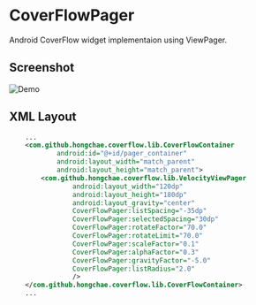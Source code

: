 # CoverFlowPager
Android CoverFlow widget implementaion using ViewPager.

## Screenshot
![Demo](https://cloud.githubusercontent.com/assets/6946586/8985287/72743fb4-3711-11e5-926a-23a0aeab1ee0.png)

## XML Layout
```xml
    ...
    <com.github.hongchae.coverflow.lib.CoverFlowContainer
            android:id="@+id/pager_container"
            android:layout_width="match_parent"
            android:layout_height="match_parent">
        <com.github.hongchae.coverflow.lib.VelocityViewPager
                android:layout_width="120dp"
                android:layout_height="180dp"
                android:layout_gravity="center"
                CoverFlowPager:listSpacing="-35dp"
                CoverFlowPager:selectedSpacing="30dp"
                CoverFlowPager:rotateFactor="70.0"
                CoverFlowPager:rotateLimit="70.0"
                CoverFlowPager:scaleFactor="0.1"
                CoverFlowPager:alphaFactor="0.3"
                CoverFlowPager:gravityFactor="-5.0"
                CoverFlowPager:listRadius="2.0"
                />
    </com.github.hongchae.coverflow.lib.CoverFlowContainer>
    ...
```

